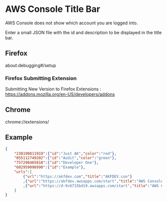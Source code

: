 # AWS Console Title Bar

AWS Console does not show which account you are  logged into.

Enter a small JSON file with the id and description to be displayed in the title bar.


## Firefox

about:debugging#/setup

### Firefox Submitting Extension

Submitting New Version to Firefox Extensions : https://addons.mozilla.org/en-US/developers/addons


## Chrome

chrome://extensions/


## Example

```json
{
    "238190811919":{"id":"Just AK","color":"red"},
    "055112749202":{"id":"Audit","color":"green"},
    "757298465818":{"id":"Developer One"},
    "602959098990":{"id":"Example"},
    "urls":[
        {"url":"https://akfdev.com","title":"AKFDEV.con"}
        ,{"url":"https://akfdev.awsapps.com/start","title":"AWS Console: just-ak"}
        ,{"url":"https://d-9c6715bd19.awsapps.com/start","title":"AWS Console : TORG"}
    ]
}
```



